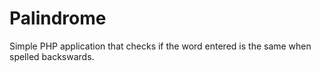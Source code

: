 # Palindrome
Simple PHP application that checks if the word entered is the same when spelled backswards.
